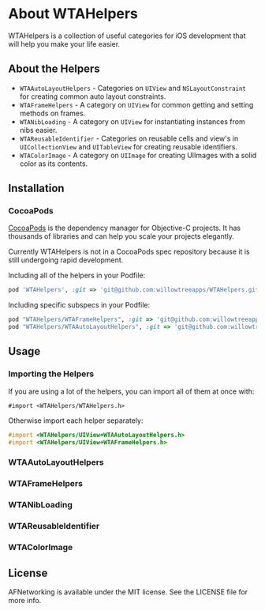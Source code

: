 About WTAHelpers
================

WTAHelpers is a collection of useful categories for iOS development that will help you make your life easier.

## About the Helpers
- `WTAAutoLayoutHelpers` - Categories on `UIView` and `NSLayoutConstraint` for creating common auto layout constraints.
- `WTAFrameHelpers` - A category on `UIView` for common getting and setting methods on frames.
- `WTANibLoading` - A category on `UIView` for instantiating instances from nibs easier.
- `WTAReusableIdentifier` - Categories on reusable cells and view's in `UICollectionView` and `UITableView` for creating reusable identifiers.
- `WTAColorImage` - A category on `UIImage` for creating UIImages with a solid color as its contents.

## Installation

### CocoaPods

[CocoaPods](http://cocoapods.org) is the dependency manager for Objective-C projects. It has thousands of libraries and can help you scale your projects elegantly.

Currently WTAHelpers is not in a CocoaPods spec repository because it is still undergoing rapid development.

Including all of the helpers in your Podfile:

```ruby
pod 'WTAHelpers', :git => 'git@github.com:willowtreeapps/WTAHelpers.git', :tag => '0.0.1'
```

Including specific subspecs in your Podfile:

```ruby
pod "WTAHelpers/WTAFrameHelpers", :git => 'git@github.com:willowtreeapps/WTAHelpers.git', :tag => '0.0.1'
pod "WTAHelpers/WTAAutoLayoutHelpers", :git => 'git@github.com:willowtreeapps/WTAHelpers.git', :tag => '0.0.1'
```

## Usage

### Importing the Helpers

If you are using a lot of the helpers, you can import all of them at once with:

`#import <WTAHelpers/WTAHelpers.h>` 

Otherwise import each helper separately:

```objective-c
#import <WTAHelpers/UIView+WTAAutoLayoutHelpers.h>
#import <WTAHelpers/UIView+WTAFrameHelpers.h>
```

### WTAAutoLayoutHelpers
### WTAFrameHelpers
### WTANibLoading
### WTAReusableIdentifier
### WTAColorImage

## License

AFNetworking is available under the MIT license. See the LICENSE file for more info.